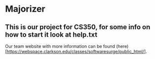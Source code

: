 # Majorizer

## This is our project for CS350, for some info on how to start it look at help.txt

Our team website with more information can be found (here)[https://webspace.clarkson.edu/classes/softwaresurge/public_html/].

